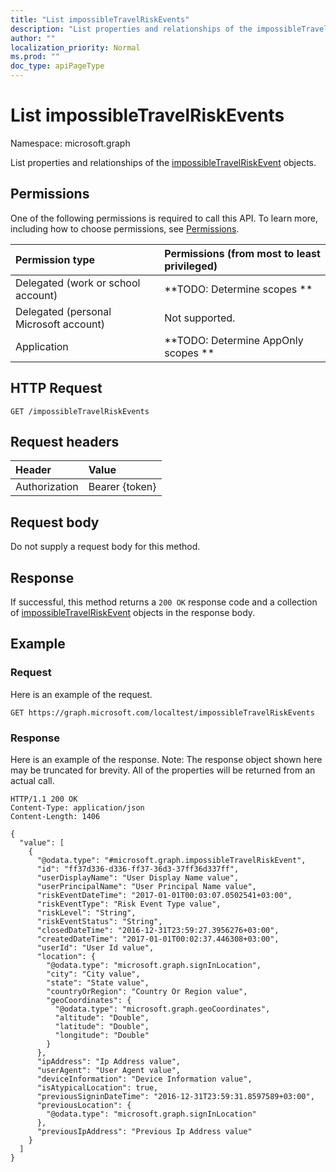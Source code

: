 ```yaml
---
title: "List impossibleTravelRiskEvents"
description: "List properties and relationships of the impossibleTravelRiskEvent objects."
author: ""
localization_priority: Normal
ms.prod: ""
doc_type: apiPageType
---
```


# List impossibleTravelRiskEvents

Namespace: microsoft.graph

List properties and relationships of the [impossibleTravelRiskEvent](../resources/impossibletravelriskevent.md) objects.

## Permissions
One of the following permissions is required to call this API. To learn more, including how to choose permissions, see [Permissions](/concepts/permissions-reference.md).

|Permission type|Permissions (from most to least privileged)|
|:---|:---|
|Delegated (work or school account)|**TODO: Determine scopes **|
|Delegated (personal Microsoft account)|Not supported.|
|Application|**TODO: Determine AppOnly scopes **|

## HTTP Request
<!-- {
  "blockType": "ignored"
}
-->
``` http
GET /impossibleTravelRiskEvents
```

## Request headers
|Header|Value|
|:---|:---|
|Authorization|Bearer {token}|

## Request body
Do not supply a request body for this method.

## Response
If successful, this method returns a `200 OK` response code and a collection of [impossibleTravelRiskEvent](../resources/impossibletravelriskevent.md) objects in the response body.

## Example

### Request
Here is an example of the request.
<!-- {
  "blockType": "request",
  "name": "get_impossibletravelriskevent"
}
-->
``` http
GET https://graph.microsoft.com/localtest/impossibleTravelRiskEvents
```

### Response
Here is an example of the response. Note: The response object shown here may be truncated for brevity. All of the properties will be returned from an actual call.
<!-- {
  "blockType": "response",
  "truncated": true,
  "@odata.type": "collection(microsoft.graph.impossibletravelriskevent)"
}
-->
``` http
HTTP/1.1 200 OK
Content-Type: application/json
Content-Length: 1406

{
  "value": [
    {
      "@odata.type": "#microsoft.graph.impossibleTravelRiskEvent",
      "id": "ff37d336-d336-ff37-36d3-37ff36d337ff",
      "userDisplayName": "User Display Name value",
      "userPrincipalName": "User Principal Name value",
      "riskEventDateTime": "2017-01-01T00:03:07.0502541+03:00",
      "riskEventType": "Risk Event Type value",
      "riskLevel": "String",
      "riskEventStatus": "String",
      "closedDateTime": "2016-12-31T23:59:27.3956276+03:00",
      "createdDateTime": "2017-01-01T00:02:37.446308+03:00",
      "userId": "User Id value",
      "location": {
        "@odata.type": "microsoft.graph.signInLocation",
        "city": "City value",
        "state": "State value",
        "countryOrRegion": "Country Or Region value",
        "geoCoordinates": {
          "@odata.type": "microsoft.graph.geoCoordinates",
          "altitude": "Double",
          "latitude": "Double",
          "longitude": "Double"
        }
      },
      "ipAddress": "Ip Address value",
      "userAgent": "User Agent value",
      "deviceInformation": "Device Information value",
      "isAtypicalLocation": true,
      "previousSigninDateTime": "2016-12-31T23:59:31.8597589+03:00",
      "previousLocation": {
        "@odata.type": "microsoft.graph.signInLocation"
      },
      "previousIpAddress": "Previous Ip Address value"
    }
  ]
}
```


